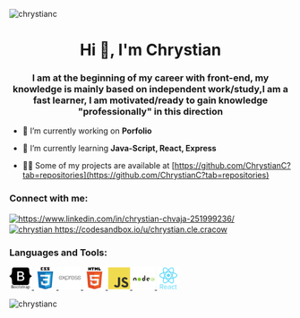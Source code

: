 <p align="left"> <img src="https://komarev.com/ghpvc/?username=chrystianc&label=Profile%20views&color=0e75b6&style=flat" alt="chrystianc" /> </p>
<h1 align="center">Hi 👋, I'm Chrystian</h1>
<h3 align="center">I am at the beginning of my career with front-end, my knowledge is mainly based on independent work/study,I am a fast learner, I am motivated/ready to gain knowledge "professionally" in this direction</h3>

- 🔭 I’m currently working on **Porfolio**

- 🌱 I’m currently learning **Java-Script, React, Express**

- 👨‍💻 Some of my projects are available at [https://github.com/ChrystianC?tab=repositories](https://github.com/ChrystianC?tab=repositories)

<h3 align="left">Connect with me:</h3>
<p align="left">
<a href="https://linkedin.com/in/https://www.linkedin.com/in/chrystian-chvaja-251999236/" target="blank"><img align="center" src="https://raw.githubusercontent.com/rahuldkjain/github-profile-readme-generator/master/src/images/icons/Social/linked-in-alt.svg" alt="https://www.linkedin.com/in/chrystian-chvaja-251999236/" height="30" width="40" /></a>
<a href="https://codesandbox.com/chrystian https://codesandbox.io/u/chrystian.cle.cracow" target="blank"><img align="center" src="https://raw.githubusercontent.com/rahuldkjain/github-profile-readme-generator/master/src/images/icons/Social/codesandbox.svg" alt="chrystian https://codesandbox.io/u/chrystian.cle.cracow" height="30" width="40" /></a>
</p>

<h3 align="left">Languages and Tools:</h3>
<p align="left"> <a href="https://getbootstrap.com" target="_blank" rel="noreferrer"> <img src="https://raw.githubusercontent.com/devicons/devicon/master/icons/bootstrap/bootstrap-plain-wordmark.svg" alt="bootstrap" width="40" height="40"/> </a> <a href="https://www.w3schools.com/css/" target="_blank" rel="noreferrer"> <img src="https://raw.githubusercontent.com/devicons/devicon/master/icons/css3/css3-original-wordmark.svg" alt="css3" width="40" height="40"/> </a> <a href="https://expressjs.com" target="_blank" rel="noreferrer"> <img src="https://raw.githubusercontent.com/devicons/devicon/master/icons/express/express-original-wordmark.svg" alt="express" width="40" height="40"/> </a> <a href="https://www.w3.org/html/" target="_blank" rel="noreferrer"> <img src="https://raw.githubusercontent.com/devicons/devicon/master/icons/html5/html5-original-wordmark.svg" alt="html5" width="40" height="40"/> </a> <a href="https://developer.mozilla.org/en-US/docs/Web/JavaScript" target="_blank" rel="noreferrer"> <img src="https://raw.githubusercontent.com/devicons/devicon/master/icons/javascript/javascript-original.svg" alt="javascript" width="40" height="40"/> </a> <a href="https://nodejs.org" target="_blank" rel="noreferrer"> <img src="https://raw.githubusercontent.com/devicons/devicon/master/icons/nodejs/nodejs-original-wordmark.svg" alt="nodejs" width="40" height="40"/> </a> <a href="https://reactjs.org/" target="_blank" rel="noreferrer"> <img src="https://raw.githubusercontent.com/devicons/devicon/master/icons/react/react-original-wordmark.svg" alt="react" width="40" height="40"/> </a> </p>

<p><img align="left" src="https://github-readme-stats.vercel.app/api/top-langs?username=chrystianc&show_icons=true&locale=en&layout=compact" alt="chrystianc" /></p>

